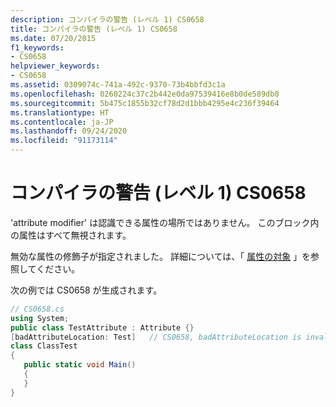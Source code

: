 ```yaml
---
description: コンパイラの警告 (レベル 1) CS0658
title: コンパイラの警告 (レベル 1) CS0658
ms.date: 07/20/2015
f1_keywords:
- CS0658
helpviewer_keywords:
- CS0658
ms.assetid: 0309074c-741a-492c-9370-73b4bbfd3c1a
ms.openlocfilehash: 0260224c37c2b442e0da97539416e8b0de589db0
ms.sourcegitcommit: 5b475c1855b32cf78d2d1bbb4295e4c236f39464
ms.translationtype: HT
ms.contentlocale: ja-JP
ms.lasthandoff: 09/24/2020
ms.locfileid: "91173114"
---
```

# <a name="compiler-warning-level-1-cs0658"></a>コンパイラの警告 (レベル 1) CS0658

'attribute modifier' は認識できる属性の場所ではありません。 このブロック内の属性はすべて無視されます。  
  
 無効な属性の修飾子が指定されました。 詳細については、「 [属性の対象](../programming-guide/concepts/attributes/index.md#attribute-targets) 」を参照してください。  
  
 次の例では CS0658 が生成されます。  
  
```csharp  
// CS0658.cs  
using System;  
public class TestAttribute : Attribute {}  
[badAttributeLocation: Test]   // CS0658, badAttributeLocation is invalid  
class ClassTest  
{  
   public static void Main()  
   {  
   }  
}  
```
